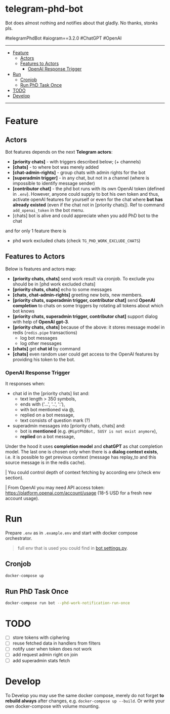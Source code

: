 # telegram-phd-bot
Bot does almost nothing and notifies about that gladly. No thanks, stonks pls.

#telegramPhdBot
#aiogram==3.2.0 
#ChatGPT 
#OpenAI

---

* [Feature](#feature)
   * [Actors](#actors)
   * [Features to Actors](#features-to-actors)
      * [OpenAI Response Trigger](#openai-response-trigger)
* [Run](#run)
   * [Cronjob](#cronjob)
   * [Run PhD Task Once](#run-phd-task-once)
* [TODO](#todo)
* [Develop](#develop)

---

# Feature

## Actors
Bot features depends on the next **Telegram actors**:
- **[priority chats]** - with triggers described below; (+ channels)
- **[chats]** - to where bot was merely added
- **[chat-admin-rights]** - group chats with admin rights for the bot
- **[superadmin trigger]** - in any chat, but not in a channel (where is impossible to identify message sender)
- **[contributor chat]** - the phd bot runs with its own OpenAI token (defined in `.env`). However, anyone could supply to bot his own token and thus, activate openAI features for yourself or even for the chat where **bot has already existed** (even if the chat not in [priority chats]). Ref to command `add_openai_token` in the bot menu.
- [chats] bot is alive and could appreciate when you add PhD bot to the chat

and for only 1 feature there is
- phd work excluded chats (check `TG_PHD_WORK_EXCLUDE_CHATS`)

## Features to Actors
Below is features and actors map:
- **[priority chats, chats]** send work result via cronjob. To exclude you should be in [phd work excluded chats]
- **[priority chats, chats]** echo to some messages
- **[chats, chat-admin-rights]** greeting new bots, new members.
- **[priority chats, superadmin trigger, contributor chat]** send **OpenAI completion** to chats on some triggers by rotating all tokens about which bot knows
- **[priority chats, superadmin trigger, contributor chat]** support dialog with help of **OpenAI gpt-3**.
- **[priority chats, chats]** because of the above: it stores message model in redis (`redis.pipe` transactions)
  - log bot messages
  - log other messages
- **[chats]** get **chat id** by command
- **[chats]** even random user could get access to the OpenAI features by providing his token to the bot.

### OpenAI Response Trigger
It responses when:

- chat id in the [priority chats] list and:
  - text length > 350 symbols,
  - ends with ('...', '..', ':'),
  - with bot mentioned via @,
  - replied on a bot message,
  - text consists of question mark (?)
- superadmin messages into [priority chats, chats] and:
  - bot is **mentioned** (e.g. `@MiptPhDBot, SUSY is not exist anymore`),
  - **replied** on a bot message,

Under the hood it uses **completion model** and **chatGPT** as chat completion model. 
The last one is chosen only when there is a **dialog context exists**, i.e. it is possible to get previous context (message has replay_to and this source message is in the redis cache).

| You could control depth of context fetching by according env (check env section). 

| From OpenAI you may need API access token: https://platform.openai.com/account/usage (18-5 USD for a fresh new account usage).

# Run
Prepare `.env` as in `.example.env` and start with docker compose orchestrator.

> full env that is used you could find in [bot settings.py](bot/src/config/settings.py).

## Cronjob
```bash
docker-compose up
```

## Run PhD Task Once
```bash
docker-compose run bot --phd-work-notification-run-once
```

# TODO
- [ ] store tokens with ciphering
- [ ] reuse fetched data in handlers from filters
- [ ] notify user when token does not work
- [ ] add request admin right on join
- [ ] add superadmin stats fetch

# Develop
To Develop you may use the same docker compose, merely do not forget **to rebuild always** after changes, e.g. `docker-compose up --build`. Or write your own docker-compose with volume mounting.
